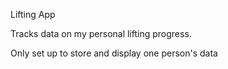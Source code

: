 Lifting App

  Tracks data on my personal lifting progress.
  
  Only set up to store and display one person's data
